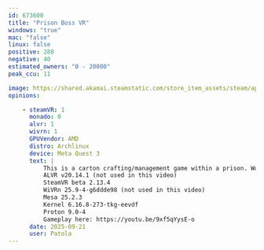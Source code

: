 ```yaml
---
id: 673600
title: "Prison Boss VR"
windows: "true"
mac: "false"
linux: false
positive: 288
negative: 40
estimated_owners: "0 - 20000"
peak_ccu: 11

image: https://shared.akamai.steamstatic.com/store_item_assets/steam/apps/673600/header.jpg?t=1729101048
opinions:

    - steamVR: 1
      monado: 0
      alvr: 1
      wivrn: 1
      GPUVendor: AMD
      distro: Archlinux
      device: Meta Quest 3
      text: |
          This is a carton crafting/management game within a prison. Worked perfectly on all 3 software: WiVRN, ALVR and Steam Link.
          ALVR v20.14.1 (not used in this video)
          SteamVR beta 2.13.4
          WiVRn 25.9-4-g6ddde98 (not used in this video)
          Mesa 25.2.3
          Kernel 6.16.8-273-tkg-eevdf
          Proton 9.0-4
          Gameplay here: https://youtu.be/9xf5qYysE-o
      date: 2025-09-21
      user: Patola
---
```


